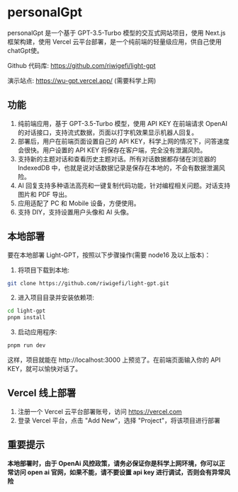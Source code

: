 # personalGpt

personalGpt 是一个基于 GPT-3.5-Turbo 模型的交互式网站项目，使用 Next.js 框架构建，使用 Vercel 云平台部署，是一个纯前端的轻量级应用，供自己使用chatGpt使。

Github 代码库: https://github.com/riwigefi/light-gpt

演示站点: https://wu-gpt.vercel.app/  (需要科学上网)

## 功能

1. 纯前端应用，基于 GPT-3.5-Turbo 模型，使用 API KEY 在前端请求 OpenAI 的对话接口，支持流式数据，页面以打字机效果显示机器人回复。
2. 部署后，用户在前端页面设置自己的 API KEY，科学上网的情况下，问答速度会很快。用户设置的 API KEY 将保存在客户端，完全没有泄漏风险。
3. 支持新的主题对话和查看历史主题对话。所有对话数据都存储在浏览器的 IndexedDB 中，也就是说对话数据记录是保存在本地的，不会有数据泄漏风险。
4. AI 回复支持多种语法高亮和一键复制代码功能，针对编程相关问题。对话支持图片和 PDF 导出。
5. 应用适配了 PC 和 Mobile 设备，方便使用。
6. 支持 DIY，支持设置用户头像和 AI 头像。
## 本地部署

要在本地部署 Light-GPT，按照以下步骤操作(需要 node16 及以上版本)：

1. 将项目下载到本地:

```bash
git clone https://github.com/riwigefi/light-gpt.git
```

2. 进入项目目录并安装依赖项:

```bash
cd light-gpt
pnpm install
```

3. 启动应用程序:

```bash
pnpm run dev
```

这样，项目就能在 http://localhost:3000 上预览了。在前端页面输入你的 API KEY，就可以愉快对话了。

## Vercel 线上部署

1. 注册一个 Vercel 云平台部署账号，访问 https://vercel.com
2. 登录 Vercel 平台，点击 "Add New"，选择 "Project"，将该项目进行部署

## 重要提示

**本地部署时，由于 OpenAi 风控政策，请务必保证你是科学上网环境，你可以正常访问 open ai 官网，如果不能，请不要设置 api key 进行调试，否则会有异常风险**
